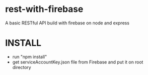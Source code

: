 # rest-with-firebase
A basic RESTful API build with firebase on node and express

# INSTALL
  - run "npm install"
  - get serviceAccountKey.json file from Firebase and put it on root directory
